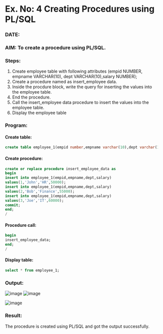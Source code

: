 # Ex. No: 4 Creating Procedures using PL/SQL

### DATE:

### AIM: To create a procedure using PL/SQL.

### Steps:
1. Create employee table with following attributes (empid NUMBER, empname VARCHAR(10), dept VARCHAR(10),salary NUMBER);
2. Create a procedure named as insert_employee data.
3. Inside the procdure block, write the query for inserting the values into the employee table.
4. End the procedure.
5. Call the insert_employee data procedure to insert the values into the employee table.
6. Display the employee table

### Program:
#### Create table:
```sql
create table employee_1(empid number,empname varchar(10),dept varchar(10),salary number);
```
#### Create procedure:
```sql
create or replace procedure insert_employee_data as
begin
insert into employee_1(empid,empname,dept,salary)
values(1,'John','HR',50000);
insert into employee_1(empid,empname,dept,salary)
values(2,'Bob','Finance',55000);
insert into employee_1(empid,empname,dept,salary)
values(3,'Joe','IT',60000);
commit;
end;
/
```
#### Procedure call:
```sql
begin
insert_employee_data;
end;
/
```
#### Display table:
```sql
select * from employee_1;
```

### Output:
![image](https://github.com/dineshgl/Ex-No-4-Creating-Procedures-using-PL-SQL/assets/121243595/1835b096-6049-4c21-8696-b7fc933d9dde)
![image](https://github.com/dineshgl/Ex-No-4-Creating-Procedures-using-PL-SQL/assets/121243595/f19bb7c1-bbd3-4ca7-95e1-b797a45eccae)


![image](https://github.com/dineshgl/Ex-No-4-Creating-Procedures-using-PL-SQL/assets/121243595/11f30d7e-d002-4663-9c8f-f520eeb199a9)

### Result:
The procedure is created using PL/SQL and got the output successfully.
